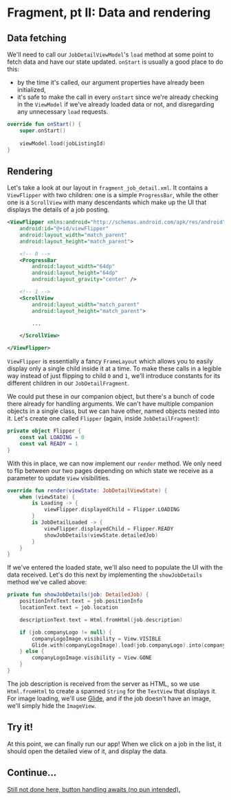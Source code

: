 # Fragment, pt II: Data and rendering

## Data fetching

We'll need to call our `JobDetailViewModel`'s `load` method at some point to fetch data and have our state updated. `onStart` is usually a good place to do this:

- by the time it's called, our argument properties have already been initialized, 
- it's safe to make the call in every `onStart` since we're already checking in the `ViewModel` if we've already loaded data or not, and disregarding any unnecessary `load` requests.

```kotlin
override fun onStart() {
    super.onStart()
    
    viewModel.load(jobListingId)
}
```

## Rendering

Let's take a look at our layout in `fragment_job_detail.xml`. It contains a `ViewFlipper` with two children: one is a simple `ProgressBar`, while the other one is a `ScrollView` with many descendants which make up the UI that displays the details of a job posting.

```xml
<ViewFlipper xmlns:android="http://schemas.android.com/apk/res/android"
    android:id="@+id/viewFlipper"
    android:layout_width="match_parent"
    android:layout_height="match_parent">

    <!-- 0 -->
    <ProgressBar
        android:layout_width="64dp"
        android:layout_height="64dp"
        android:layout_gravity="center" />

    <!-- 1 -->
    <ScrollView
        android:layout_width="match_parent"
        android:layout_height="match_parent">

        ...

    </ScrollView>

</ViewFlipper>
``` 

`ViewFlipper` is essentially a fancy `FrameLayout` which allows you to easily display only a single child inside it at a time. To make these calls in a legible way instead of just flipping to child `0` and `1`, we'll introduce constants for its different children in our `JobDetailFragment`.

We could put these in our companion object, but there's a bunch of code there already for handling arguments. We can't have multiple companion objects in a single class, but we can have other, named objects nested into it. Let's create one called `Flipper` (again, inside `JobDetailFragment`):

```kotlin
private object Flipper {
    const val LOADING = 0
    const val READY = 1
}
```

With this in place, we can now implement our `render` method. We only need to flip between our two pages depending on which state we receive as a parameter to update `View` visibilities.

```kotlin
override fun render(viewState: JobDetailViewState) {
    when (viewState) {
        is Loading -> {
            viewFlipper.displayedChild = Flipper.LOADING
        }
        is JobDetailLoaded -> {
            viewFlipper.displayedChild = Flipper.READY
            showJobDetails(viewState.detailedJob)
        }
    }
}
```

If we've entered the loaded state, we'll also need to populate the UI with the data received. Let's do this next by implementing the `showJobDetails` method we've called above:

```kotlin
private fun showJobDetails(job: DetailedJob) {
    positionInfoText.text = job.positionInfo
    locationText.text = job.location

    descriptionText.text = Html.fromHtml(job.description)

    if (job.companyLogo != null) {
        companyLogoImage.visibility = View.VISIBLE
        Glide.with(companyLogoImage).load(job.companyLogo).into(companyLogoImage)
    } else {
        companyLogoImage.visibility = View.GONE
    }
}
```

The job description is received from the server as HTML, so we use `Html.fromHtml` to create a spanned `String` for the `TextView` that displays it. For image loading, we'll use [Glide](https://github.com/bumptech/glide), and if the job doesn't have an image, we'll simply hide the `ImageView`.

## Try it!

At this point, we can finally run our app! When we click on a job in the list, it should open the detailed view of it, and display the data.

## Continue...

[Still not done here, button handling awaits (no pun intended).](./fragment-button.md)
